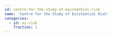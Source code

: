 ```yaml
---
id: centre-for-the-study-of-existential-risk
name: 'Centre for the Study of Existential Risk'
categories:
  - id: ai-risk
    fraction: 1
---
```

